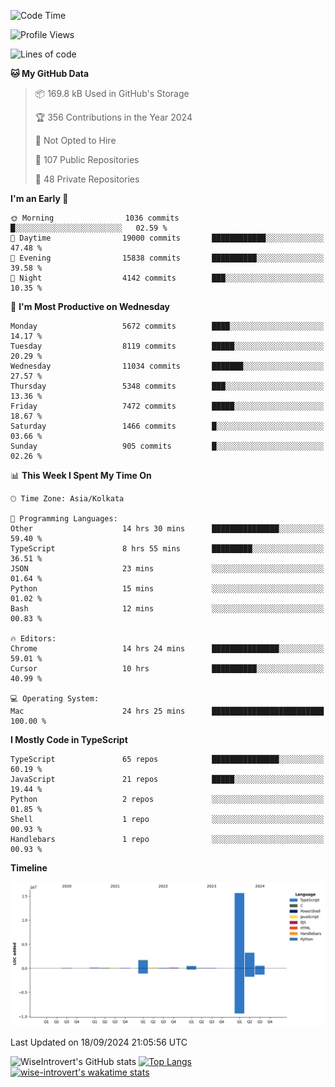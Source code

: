 <!--START_SECTION:waka-->
![Code Time](http://img.shields.io/badge/Code%20Time-1%2C621%20hrs%2010%20mins-blue)

![Profile Views](http://img.shields.io/badge/Profile%20Views-0-blue)

![Lines of code](https://img.shields.io/badge/From%20Hello%20World%20I%27ve%20Written-22.2%20million%20lines%20of%20code-blue)

**🐱 My GitHub Data** 

> 📦 169.8 kB Used in GitHub's Storage 
 > 
> 🏆 356 Contributions in the Year 2024
 > 
> 🚫 Not Opted to Hire
 > 
> 📜 107 Public Repositories 
 > 
> 🔑 48 Private Repositories 
 > 
**I'm an Early 🐤** 

```text
🌞 Morning                1036 commits        █░░░░░░░░░░░░░░░░░░░░░░░░   02.59 % 
🌆 Daytime                19000 commits       ████████████░░░░░░░░░░░░░   47.48 % 
🌃 Evening                15838 commits       ██████████░░░░░░░░░░░░░░░   39.58 % 
🌙 Night                  4142 commits        ███░░░░░░░░░░░░░░░░░░░░░░   10.35 % 
```
📅 **I'm Most Productive on Wednesday** 

```text
Monday                   5672 commits        ████░░░░░░░░░░░░░░░░░░░░░   14.17 % 
Tuesday                  8119 commits        █████░░░░░░░░░░░░░░░░░░░░   20.29 % 
Wednesday                11034 commits       ███████░░░░░░░░░░░░░░░░░░   27.57 % 
Thursday                 5348 commits        ███░░░░░░░░░░░░░░░░░░░░░░   13.36 % 
Friday                   7472 commits        █████░░░░░░░░░░░░░░░░░░░░   18.67 % 
Saturday                 1466 commits        █░░░░░░░░░░░░░░░░░░░░░░░░   03.66 % 
Sunday                   905 commits         █░░░░░░░░░░░░░░░░░░░░░░░░   02.26 % 
```


📊 **This Week I Spent My Time On** 

```text
🕑︎ Time Zone: Asia/Kolkata

💬 Programming Languages: 
Other                    14 hrs 30 mins      ███████████████░░░░░░░░░░   59.40 % 
TypeScript               8 hrs 55 mins       █████████░░░░░░░░░░░░░░░░   36.51 % 
JSON                     23 mins             ░░░░░░░░░░░░░░░░░░░░░░░░░   01.64 % 
Python                   15 mins             ░░░░░░░░░░░░░░░░░░░░░░░░░   01.02 % 
Bash                     12 mins             ░░░░░░░░░░░░░░░░░░░░░░░░░   00.83 % 

🔥 Editors: 
Chrome                   14 hrs 24 mins      ███████████████░░░░░░░░░░   59.01 % 
Cursor                   10 hrs              ██████████░░░░░░░░░░░░░░░   40.99 % 

💻 Operating System: 
Mac                      24 hrs 25 mins      █████████████████████████   100.00 % 
```

**I Mostly Code in TypeScript** 

```text
TypeScript               65 repos            ███████████████░░░░░░░░░░   60.19 % 
JavaScript               21 repos            █████░░░░░░░░░░░░░░░░░░░░   19.44 % 
Python                   2 repos             ░░░░░░░░░░░░░░░░░░░░░░░░░   01.85 % 
Shell                    1 repo              ░░░░░░░░░░░░░░░░░░░░░░░░░   00.93 % 
Handlebars               1 repo              ░░░░░░░░░░░░░░░░░░░░░░░░░   00.93 % 
```



**Timeline**

![Lines of Code chart](https://raw.githubusercontent.com/wise-introvert/wise-introvert/master/assets/bar_graph.png)


 Last Updated on 18/09/2024 21:05:56 UTC
<!--END_SECTION:waka-->

![WiseIntrovert's GitHub stats](https://github-readme-stats.vercel.app/api?username=wise-introvert&count_private=true&show_icons=true)
[![Top Langs](https://github-readme-stats.vercel.app/api/top-langs/?username=wise-introvert&langs_count=10)](https://github.com/anuraghazra/github-readme-stats)
[![wise-introvert's wakatime stats](https://github-readme-stats.vercel.app/api/wakatime?username=wiseintrovert)](https://github.com/anuraghazra/github-readme-stats)
